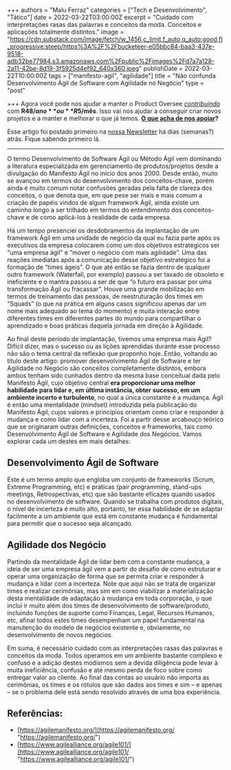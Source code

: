 +++
authors = "Malu Ferraz"
categories = ["Tech e Desenvolvimento", "Tático"]
date = 2022-03-22T03:00:00Z
excerpt = "Cuidado com interpretações rasas das palavras e conceitos da moda. Conceitos e aplicações totalmente distintos."
image = "https://cdn.substack.com/image/fetch/w_1456,c_limit,f_auto,q_auto:good,fl_progressive:steep/https%3A%2F%2Fbucketeer-e05bbc84-baa3-437e-9518-adb32be77984.s3.amazonaws.com%2Fpublic%2Fimages%2Fd7a7a128-2a11-42be-8d19-3f5925d4ef92_640x360.jpeg"
publishDate = 2022-03-22T10:00:00Z
tags = ["manifesto-agil", "agilidade"]
title = "Não confunda Desenvolvimento Ágil de Software com Agilidade no Negócio"
type = "post"

+++
Agora você pode nos ajudar a manter o Product Oversee [_contribuindo_](https://productoversee.com/apoie/?utm_source=ProductOversee&utm_medium=linkArtigo&utm_campaign=linkArtigoPublicado) com **R$48/ano** ou **R$5/mês**. Isso vai nos ajudar a conseguir criar novos projetos e a manter e melhorar o que já temos. [**O que acha de nos apoiar**](https://productoversee.com/apoie/?utm_source=ProductOversee&utm_medium=linkArtigo&utm_campaign=linkArtigoPublicado)**?**

Esse artigo foi postado primeiro na [nossa Newsletter](https://productoversee.com/newsletter/) há dias (semanas?) atrás. Fique sabendo primeiro lá.

***

O termo Desenvolvimento de Software Ágil ou Método Ágil vem dominando a literatura especializada em gerenciamento de produtos/projetos desde a divulgação do Manifesto Ágil no início dos anos 2000. Desde então, muito se avançou em termos do desenvolvimento dos conceitos-chave, porém ainda é muito comum notar confusões geradas pela falta de clareza dos conceitos, o que denota que, em que pese ser mais e mais comum a criação de papéis vindos de algum framework Ágil, ainda existe um caminho longo a ser trilhado em termos do entendimento dos conceitos-chave e de como aplicá-los à realidade de cada empresa.

Há um tempo presenciei os desdobramentos da implantação de um framework Ágil em uma unidade de negócio da qual eu fazia parte após os executivos da empresa colocarem como um dos objetivos estratégicos ser “uma empresa ágil” e “mover o negócio com mais agilidade”. Uma das reações imediatas após a comunicação desse objetivo estratégico foi a formação de “times ágeis”. O que até então se fazia dentro de qualquer outro framework (Waterfall, por exemplo) passou a ser taxado de obsoleto e ineficiente e o mantra passou a ser de que “o futuro era passar por uma transformação Ágil ou fracassar”. Houve uma grande mobilização em termos de treinamento das pessoas, de reestruturação dos times em “Squads” (o que na prática em alguns casos significou apenas dar um nome mais adequado ao tema do momento) e muita interação entre diferentes times em diferentes partes do mundo para compartilhar o aprendizado e boas práticas daquela jornada em direção à Agilidade.

Ao final deste período de implantação, tivemos uma empresa mais Ágil? Difícil dizer, mas o sucesso ou as lições aprendidas durante esse processo não são o tema central da reflexão que proponho hoje. Então, voltando ao título deste artigo: promover desenvolvimento Ágil de Software e ter Agilidade no Negócio são conceitos completamente distintos, embora ambos tenham sido cunhados dentro da mesma base conceitual dada pelo Manifesto Ágil, cujo objetivo central **era proporcionar uma melhor habilidade para lidar e, em última instância, obter sucesso, em um ambiente incerto e turbulento**, no qual a única constante é a mudança. Ágil é então uma mentalidade (mindset) introduzida pela publicação do Manifesto Ágil, cujos valores e princípios orientam como criar e responder à mudança e como lidar com a incerteza. Foi a partir desse arcabouço teórico que se originaram outras definições, conceitos e frameworks, tais como Desenvolvimento Ágil de Software e Agilidade dos Negócios. Vamos explorar cada um destes em mais detalhes:

## **Desenvolvimento Ágil de Software**

Este é um termo amplo que engloba um conjunto de frameworks (Scrum, Extreme Programming, etc) e práticas (pair programming, stand-ups meetings, Retrospectivas, etc) que são bastante eficazes quando usados no desenvolvimento de software. Quando se trabalha com produtos digitais, o nível de incerteza é muito alto, portanto, ter essa habilidade de se adaptar facilmente a um ambiente que está em constante mudança é fundamental para permitir que o sucesso seja alcançado.

## **Agilidade dos Negócio**

Partindo da mentalidade Ágil de lidar bem com a constante mudança, a ideia de ser uma empresa ágil vem a partir do desafio de como estruturar e operar uma organização de forma que se permita criar e responder à mudança e lidar com a incerteza. Note que aqui não se trata de organizar times e realizar cerimônias, mas sim em como viabilizar a materialização desta mentalidade de adaptação à mudança em toda corporação, o que inclui ir muito além dos times de desenvolvimento de software/produto, incluindo funções de suporte como Finanças, Legal, Recursos Humanos, etc, afinal todos estes times desempenham um papel fundamental na manutenção do modelo de negócios existente e, obviamente, no desenvolvimento de novos negócios.

Em suma, é necessário cuidado com as interpretações rasas das palavras e conceitos da moda. Todos operamos em um ambiente bastante complexo e confuso e a adição destes modismos sem a devida diligência pode levar à muita ineficiência, confusão e até mesmo perda de foco sobre como entregar valor ao cliente. Ao final das contas ao usuário não importa as cerimônias, os times e os rótulos que são dados aos times e sim – e apenas – se o problema dele está sendo resolvido através de uma boa experiência.

## Referências:

* [https://agilemanifesto.org/](https://agilemanifesto.org/ "https://agilemanifesto.org/")
* [https://www.agilealliance.org/agile101/](https://www.agilealliance.org/agile101/ "https://www.agilealliance.org/agile101/")